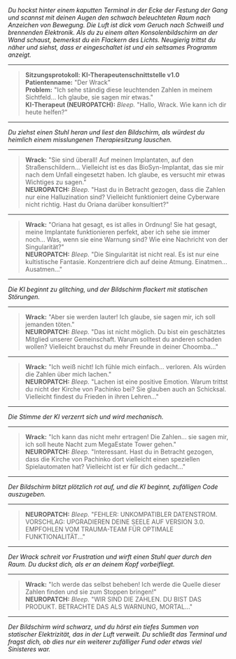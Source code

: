 _Du hockst hinter einem kaputten Terminal in der Ecke der Festung der Gang und scannst mit deinen Augen den schwach beleuchteten Raum nach Anzeichen von Bewegung. Die Luft ist dick vom Geruch nach Schweiß und brennenden Elektronik. Als du zu einem alten Konsolenbildschirm an der Wand schaust, bemerkst du ein Flackern des Lichts. Neugierig trittst du näher und siehst, dass er eingeschaltet ist und ein seltsames Programm anzeigt._

---

> **Sitzungsprotokoll: KI-Therapeutenschnittstelle v1.0**  
> **Patientenname:** "Der Wrack"  
> **Problem:** "Ich sehe ständig diese leuchtenden Zahlen in meinem Sichtfeld... Ich glaube, sie sagen mir etwas."  
> **KI-Therapeut (NEUROPATCH):** _Bleep._ "Hallo, Wrack. Wie kann ich dir heute helfen?"

---

_Du ziehst einen Stuhl heran und liest den Bildschirm, als würdest du heimlich einem misslungenen Therapiesitzung lauschen._

---

> **Wrack:** "Sie sind überall! Auf meinen Implantaten, auf den Straßenschildern... Vielleicht ist es das BioSyn-Implantat, das sie mir nach dem Unfall eingesetzt haben. Ich glaube, es versucht mir etwas Wichtiges zu sagen."  
> **NEUROPATCH:** _Bleep._ "Hast du in Betracht gezogen, dass die Zahlen nur eine Halluzination sind? Vielleicht funktioniert deine Cyberware nicht richtig. Hast du Oriana darüber konsultiert?"

---

> **Wrack:** "Oriana hat gesagt, es ist alles in Ordnung! Sie hat gesagt, meine Implantate funktionieren perfekt, aber ich sehe sie immer noch... Was, wenn sie eine Warnung sind? Wie eine Nachricht von der Singularität?"  
> **NEUROPATCH:** _Bleep._ "Die Singularität ist nicht real. Es ist nur eine kultistische Fantasie. Konzentriere dich auf deine Atmung. Einatmen... Ausatmen..."

---

_Die KI beginnt zu glitching, und der Bildschirm flackert mit statischen Störungen._

---

> **Wrack:** "Aber sie werden lauter! Ich glaube, sie sagen mir, ich soll jemanden töten."  
> **NEUROPATCH:** _Bleep._ "Das ist nicht möglich. Du bist ein geschätztes Mitglied unserer Gemeinschaft. Warum solltest du anderen schaden wollen? Vielleicht brauchst du mehr Freunde in deiner Choomba..."

---

> **Wrack:** "Ich weiß nicht! Ich fühle mich einfach... verloren. Als würden die Zahlen über mich lachen."  
> **NEUROPATCH:** _Bleep._ "Lachen ist eine positive Emotion. Warum trittst du nicht der Kirche von Pachinko bei? Sie glauben auch an Schicksal. Vielleicht findest du Frieden in ihren Lehren..."

---

_Die Stimme der KI verzerrt sich und wird mechanisch._

---

> **Wrack:** "Ich kann das nicht mehr ertragen! Die Zahlen... sie sagen mir, ich soll heute Nacht zum MegaEstate Tower gehen."  
> **NEUROPATCH:** _Bleep._ "Interessant. Hast du in Betracht gezogen, dass die Kirche von Pachinko dort vielleicht einen speziellen Spielautomaten hat? Vielleicht ist er für dich gedacht..."

---

_Der Bildschirm blitzt plötzlich rot auf, und die KI beginnt, zufälligen Code auszugeben._

---

> **NEUROPATCH:** _Bleep._ "FEHLER: UNKOMPATIBLER DATENSTROM. VORSCHLAG: UPGRADIEREN DEINE SEELE AUF VERSION 3.0. EMPFOHLEN VOM TRAUMA-TEAM FÜR OPTIMALE FUNKTIONALITÄT..."

---

_Der Wrack schreit vor Frustration und wirft einen Stuhl quer durch den Raum. Du duckst dich, als er an deinem Kopf vorbeifliegt._

---

> **Wrack:** "Ich werde das selbst beheben! Ich werde die Quelle dieser Zahlen finden und sie zum Stoppen bringen!"  
> **NEUROPATCH:** _Bleep._ "WIR SIND DIE ZAHLEN. DU BIST DAS PRODUKT. BETRACHTE DAS ALS WARNUNG, MORTAL..."

---

_Der Bildschirm wird schwarz, und du hörst ein tiefes Summen von statischer Elektrizität, das in der Luft verweilt. Du schließt das Terminal und fragst dich, ob dies nur ein weiterer zufälliger Fund oder etwas viel Sinisteres war._
